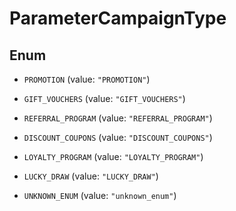

# ParameterCampaignType

## Enum


* `PROMOTION` (value: `"PROMOTION"`)

* `GIFT_VOUCHERS` (value: `"GIFT_VOUCHERS"`)

* `REFERRAL_PROGRAM` (value: `"REFERRAL_PROGRAM"`)

* `DISCOUNT_COUPONS` (value: `"DISCOUNT_COUPONS"`)

* `LOYALTY_PROGRAM` (value: `"LOYALTY_PROGRAM"`)

* `LUCKY_DRAW` (value: `"LUCKY_DRAW"`)

* `UNKNOWN_ENUM` (value: `"unknown_enum"`)



